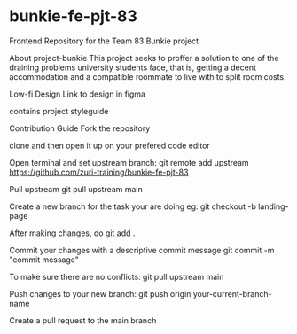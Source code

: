# bunkie-fe-pjt-83
Frontend Repository for the Team 83 Bunkie project

About project-bunkie
This project seeks to proffer a solution to one of the draining problems university students face, that is, getting a decent accommodation and a compatible roommate to live with to split room costs.

Low-fi Design
Link to design in figma

contains project styleguide

Contribution Guide
Fork the repository

clone and then open it up on your prefered code editor

Open terminal and set upstream branch: git remote add upstream https://github.com/zuri-training/bunkie-fe-pjt-83

Pull upstream git pull upstream main

Create a new branch for the task your are doing eg: git checkout -b landing-page

After making changes, do git add .

Commit your changes with a descriptive commit message git commit -m "commit message"

To make sure there are no conflicts: git pull upstream main

Push changes to your new branch: git push origin your-current-branch-name

Create a pull request to the main branch
